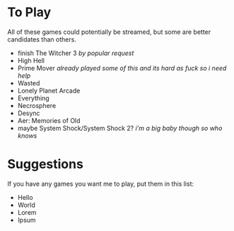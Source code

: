 <!-- TITLE: Games To Play -->
<!-- SUBTITLE: Some games that [cesque](cesque) should play and potentially stream -->

# To Play
All of these games could potentially be streamed, but some are better candidates than others.

* finish The Witcher 3
  *by popular request*
* High Hell
* Prime Mover
  *already played some of this and its hard as fuck so i need help*
* Wasted
* Lonely Planet Arcade
* Everything
* Necrosphere
* Desync
* Aer: Memories of Old
* maybe System Shock/System Shock 2?
  *i'm a big baby though so who knows*

# Suggestions
If you have any games you want me to play, put them in this list:

* Hello
* World
* Lorem
* Ipsum